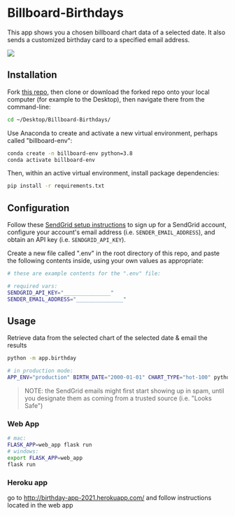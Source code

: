# Billboard-Birthdays

This app shows you a chosen billboard chart data of a selected date. It also sends a customized birthday card to a specified email address.

![](https://i.ibb.co/1T9r5hL/example-email.png)


## Installation

Fork [this repo](https://github.com/estellespanneut/Billboard-Birthdays), then clone or download the forked repo onto your local computer (for example to the Desktop), then navigate there from the command-line:

```sh
cd ~/Desktop/Billboard-Birthdays/
```

Use Anaconda to create and activate a new virtual environment, perhaps called "billboard-env":

```sh
conda create -n billboard-env python=3.8
conda activate billboard-env
```

Then, within an active virtual environment, install package dependencies:

```sh
pip install -r requirements.txt
```

## Configuration

Follow these [SendGrid setup instructions](https://github.com/prof-rossetti/intro-to-python/blob/master/notes/python/packages/sendgrid.md#setup) to sign up for a SendGrid account, configure your account's email address (i.e. `SENDER_EMAIL_ADDRESS`), and obtain an API key (i.e. `SENDGRID_API_KEY`).

Create a new file called ".env" in the root directory of this repo, and paste the following contents inside, using your own values as appropriate:

```sh
# these are example contents for the ".env" file:

# required vars:
SENDGRID_API_KEY="_______________"
SENDER_EMAIL_ADDRESS="_______________"

```

## Usage

Retrieve data from the selected chart of the selected date & email the results

```sh
python -m app.birthday

# in production mode:
APP_ENV="production" BIRTH_DATE="2000-01-01" CHART_TYPE="hot-100" python -m app.birthday
```

> NOTE: the SendGrid emails might first start showing up in spam, until you designate them as coming from a trusted source (i.e. "Looks Safe")


### Web App

```sh
# mac:
FLASK_APP=web_app flask run
# windows:
export FLASK_APP=web_app
flask run
```

### Heroku app

go to http://birthday-app-2021.herokuapp.com/ and follow instructions located in the web app


